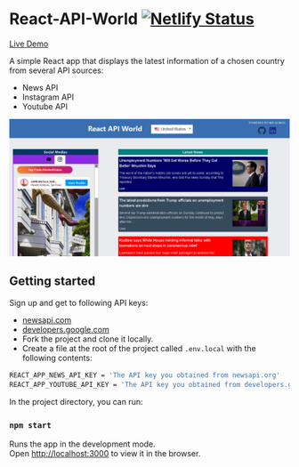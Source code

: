 
# React-API-World [![Netlify Status](https://api.netlify.com/api/v1/badges/142b6577-41bb-4d21-846a-096cd87214af/deploy-status)](https://app.netlify.com/sites/react-api-world/deploys)

[Live Demo](https://react-api-world.netlify.app/)

A simple React app that displays the latest information of a chosen country from several API sources:

- News API
- Instagram API
- Youtube API

![Home Page](https://github.com/nir11/React-API-World/blob/master/public/screenshot.png)


## Getting started

Sign up and get to following API keys:
- [newsapi.com](https://newsapi.org/)
- [developers.google.com](https://developers.google.com/youtube/v3)
- Fork the project and clone it locally.
- Create a file at the root of the project called `.env.local` with the following contents:

```sh
REACT_APP_NEWS_API_KEY = 'The API key you obtained from newsapi.org'
REACT_APP_YOUTUBE_API_KEY = 'The API key you obtained from developers.google.com'
```

In the project directory, you can run:


### `npm start`

Runs the app in the development mode.<br />
Open [http://localhost:3000](http://localhost:3000) to view it in the browser.
